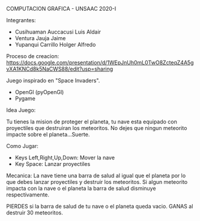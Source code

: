 COMPUTACION GRAFICA - UNSAAC
2020-I

Integrantes:
- Cusihuaman Auccacusi Luis Aldair
- Ventura Jauja Jaime
- Yupanqui Carrillo Holger Alfredo

Proceso de creacion: https://docs.google.com/presentation/d/1WEpJnUh0mL0TwO8ZcteqZ4A5gvXA1KNCd8k5NaCWS88/edit?usp=sharing

Juego inspirado en "Space Invaders".

- OpenGl (pyOpenGl)
- Pygame

Idea Juego:

Tu tienes la mision de proteger el planeta, tu nave esta equipado con proyectiles
que destruiran los meteoritos. No dejes que ningun meteorito impacte sobre el planeta...Suerte.


Como Jugar:
- Keys Left,Right,Up,Down: Mover la nave
- Key Space: Lanzar proyectiles

Mecanica:
La nave tiene una barra de salud al igual que el planeta por lo que debes lanzar proyectiles 
y destruir los meteoritos.
Si algun meteorito impacta con la nave o el planeta la barra de salud disminuye respectivamente.

PIERDES si la barra de salud de tu nave o el planeta queda vacio.
GANAS al destruir 30 meteoritos.

